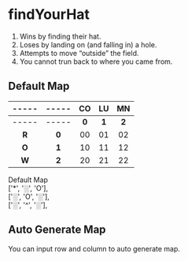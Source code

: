 # findYourHat
<ol type="Rules">
  <li>Wins by finding their hat.</li>
  <li>Loses by landing on (and falling in) a hole.</li>
  <li>Attempts to move “outside” the field.</li>
  <li>You cannot trun back to where you came from.</li>
</ol>

## Default Map 
    
|-----|-----| **CO** | **LU** | **MN** |
|:---:|:---:|:------:|:------:|:------:|
|-----|-----| **0**  | **1**  | **2**  |
|**R**|**0**| 00     | 01     | 02     |
|**O**|**1**| 10     | 11     | 12     |
|**W**|**2**| 20     | 21     | 22     |


  Default Map  \
  ['*', '░', 'O'],\
  ['░', 'O', '░'],\
  ['░', '^', '░'],

## Auto Generate Map
You can input row and column to auto generate map.
